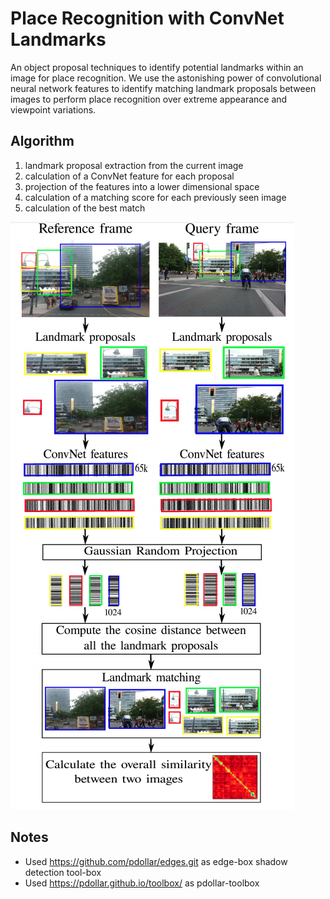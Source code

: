 # Place Recognition with ConvNet Landmarks
An object proposal techniques to identify potential landmarks within an
image for place recognition. We use the astonishing power
of convolutional neural network features to identify matching
landmark proposals between images to perform place recognition
over extreme appearance and viewpoint variations.

## Algorithm
1) landmark proposal extraction from the current image
2) calculation of a ConvNet feature for each proposal
3) projection of the features into a lower dimensional space
4) calculation of a matching score for each previously seen
image
5) calculation of the best match

![](https://github.com/sepidehhosseinzadeh/Visual-Place-Recognition/blob/master/pipeline.png)

## Notes
- Used https://github.com/pdollar/edges.git as edge-box shadow detection tool-box
- Used https://pdollar.github.io/toolbox/ as pdollar-toolbox

